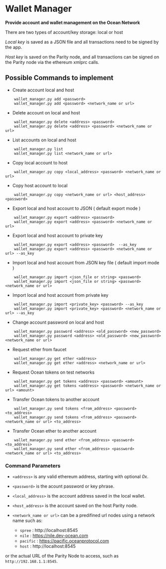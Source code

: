 # Wallet Manager

**Provide account and wallet management on the Ocean Network**

There are two types of account/key storage: local or host

*Local key* is saved as a JSON file and all transactions need to be signed by the app.

*Host key* is saved on the Parity node, and all transactions can be signed on the Parity node via the ethereum xmlprc calls.


## Possible Commands to implement

*  Create account local and host
```
    wallet_manager.py add <password>
    wallet_manager.py add <password> <network_name or url>
```

*  Delete account on local and host
```
    wallet_manager.py delete <address> <password>
    wallet_manager.py delete <address> <password> <network_name or url>
```

*  List accounts on local and host
```
    wallet_manager.py list
    wallet_manager.py list <network_name or url>
```

*  Copy local account to host
```
    wallet_manager.py copy <local_address> <password> <network_name or url>
```

*  Copy host account to local
```
    wallet_manager.py copy <network_name or url> <host_address> <password>
```

*  Export local and host account to JSON ( default export mode )
```
    wallet_manager.py export <address> <password>
    wallet_manager.py export <address> <password> <network_name or url>
```

*  Export local and host account to private key
```
    wallet_manager.py export <address> <password>  --as_key
    wallet_manager.py export <address> <password> <network_name or url> --as_key
```

*  Import local and host account from JSON key file ( default import mode )
```
    wallet_manager.py import <json_file or string> <password>
    wallet_manager.py import <json_file or string> <password> <network_name or url>
```

*  Import local and host account from private key
```
    wallet_manager.py import <private_key> <password> --as_key
    wallet_manager.py import <private_key> <password> <network_name or url> --as_key
```

*  Change account password on local and host
```
    wallet_manager.py password <address> <old_password> <new_password>
    wallet_manager.py password <address> <old_password> <new_password> <network_name or url>
```

*  Request ether from faucet
```
    wallet_manager.py get ether <address>
    wallet_manager.py get ether <address> <network_name or url>
```

*  Request Ocean tokens on test networks
```
    wallet_manager.py get tokens <address> <password> <amount>
    wallet_manager.py get tokens <address> <password> <network_name or url> <amount>
```

*  Transfer Ocean tokens to another account
```
    wallet_manager.py send tokens <from_address> <password> <to_address>
    wallet_manager.py send tokens <from_address> <password> <network_name or url> <to_address>
```

*  Transfer Ocean ether to another account
```
    wallet_manager.py send ether <from_address> <password> <to_address>
    wallet_manager.py send ether <from_address> <password> <network_name or url> <to_address>
```


### Command Parameters

*  `<address>` is any valid ethereum address, starting with optional _0x_.
*  `<password>` is the acount password or key phrase.
*  `<local_address>` is the account address saved in the local wallet.
*  `<host_address>` is the account saved on the host Parity node.
*  `<network_name or url>` can be a predifined url nodes using a network name such as:

    *  `spree`   : http://localhost:8545
    *  `nile`    : https://nile.dev-ocean.com
    *  `pacific` : https://pacific.oceanprotocol.com
    *  `host`    : http://localhost:8545

or the actual URL of the Parity Node to access, such as `http://192.168.1.1:8545`.

